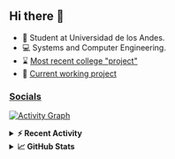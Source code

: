 ## Hi there 👋

<!--
**Daniel-VergaraM/Daniel-VergaraM** is a ✨ _special_ ✨ repository because its `README.md` (this file) appears on your GitHub profile.-->

- 🌱 Student at Universidad de los Andes.
- 💻 Systems and Computer Engineering.
- ⌛ [Most recent college "project"](https://daniel-vergaram.github.io/TallerAngular/)
- 🔨 [Current working project](https://github.com/Daniel-VergaraM/WebRTC-Video-Broadcast)


<h3><a href="https://dvergaram.is-a.dev/links" target="_blank">Socials</a></h3>
  


[![Activity Graph](https://github-readme-activity-graph.vercel.app/graph?username=daniel-vergaram&theme=github-dark-dimmed&custom_title=Daniel%27s%20Activity%20Graph&hide_border=true)](https://github.com/ashutosh00710/github-readme-activity-graph)

<!--START_SECTION:activity-->

<!--END_SECTION:activity-->

<details> <summary> <b>⚡ Recent Activity</b> </summary>
  
<!--START_SECTION:waka-->
![Code Time](http://img.shields.io/badge/Code%20Time-414%20hrs%2051%20mins-blue)

![Lines of code](https://img.shields.io/badge/From%20Hello%20World%20I%27ve%20Written-492.2%20thousand%20lines%20of%20code-blue)

**🐱 My GitHub Data** 

> 📦 ? Used in GitHub's Storage 
 > 
> 🏆 119 Contributions in the Year 2025
 > 
> 💼 Opted to Hire
 > 
> 📜 13 Public Repositories 
 > 
> 🔑 0 Private Repositories 
 > 
**I'm a Night 🦉** 

```text
🌞 Morning                97 commits          ████░░░░░░░░░░░░░░░░░░░░░   15.40 % 
🌆 Daytime                213 commits         ████████░░░░░░░░░░░░░░░░░   33.81 % 
🌃 Evening                207 commits         ████████░░░░░░░░░░░░░░░░░   32.86 % 
🌙 Night                  113 commits         ████░░░░░░░░░░░░░░░░░░░░░   17.94 % 
```


📊 **This Week I Spent My Time On** 

```text
🕑︎ Time Zone: America/Bogota

💬 Programming Languages: 
TypeScript               7 hrs 55 mins       ██████████░░░░░░░░░░░░░░░   40.40 % 
Java                     3 hrs 59 mins       █████░░░░░░░░░░░░░░░░░░░░   20.37 % 
JavaScript               2 hrs 36 mins       ███░░░░░░░░░░░░░░░░░░░░░░   13.25 % 
CSS                      1 hr 39 mins        ██░░░░░░░░░░░░░░░░░░░░░░░   08.47 % 
JSON                     43 mins             █░░░░░░░░░░░░░░░░░░░░░░░░   03.66 % 

🐱‍💻 Projects: 
daniel-vergaram.github.io9 hrs 21 mins       ████████████░░░░░░░░░░░░░   47.71 % 
ISIS2603_202510_S3_E3_Ase2 hrs 23 mins       ███░░░░░░░░░░░░░░░░░░░░░░   12.18 % 
ISIS2603_202510_S3_E3_Ase2 hrs 1 min         ███░░░░░░░░░░░░░░░░░░░░░░   10.29 % 
site-api                 1 hr 56 mins        ██░░░░░░░░░░░░░░░░░░░░░░░   09.86 % 
api                      1 hr 47 mins        ██░░░░░░░░░░░░░░░░░░░░░░░   09.12 % 
```


 Last Updated on 21/05/2025 00:53:17 UTC
<!--END_SECTION:waka-->

</details>

<details> <summary> <b>📈 GitHub Stats</b> </summary>
<!--START_SECTION:simplewaka-->

```txt
From: 10 June 2024 - To: 20 May 2025

Total Time: 413 hrs 50 mins

Java                143 hrs 29 mins 🟩🟩🟩🟩🟩🟩🟩🟩🟨⬜⬜⬜⬜⬜⬜⬜⬜⬜⬜⬜⬜⬜⬜⬜⬜   34.67 %
TypeScript          95 hrs 22 mins  🟩🟩🟩🟩🟩🟩⬜⬜⬜⬜⬜⬜⬜⬜⬜⬜⬜⬜⬜⬜⬜⬜⬜⬜⬜   23.05 %
JavaScript          67 hrs 33 mins  🟩🟩🟩🟩⬜⬜⬜⬜⬜⬜⬜⬜⬜⬜⬜⬜⬜⬜⬜⬜⬜⬜⬜⬜⬜   16.32 %
Bash                18 hrs 54 mins  🟩⬜⬜⬜⬜⬜⬜⬜⬜⬜⬜⬜⬜⬜⬜⬜⬜⬜⬜⬜⬜⬜⬜⬜⬜   04.57 %
HTML                17 hrs 6 mins   🟩⬜⬜⬜⬜⬜⬜⬜⬜⬜⬜⬜⬜⬜⬜⬜⬜⬜⬜⬜⬜⬜⬜⬜⬜   04.13 %
```

<!--END_SECTION:simplewaka-->
</details>
